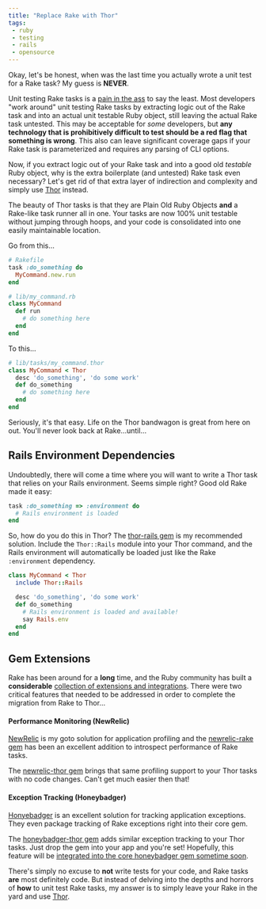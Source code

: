 ```yaml
---
title: "Replace Rake with Thor"
tags:
 - ruby
 - testing
 - rails
 - opensource
---
```


Okay, let's be honest, when was the last time you actually wrote a unit test
for a Rake task?  My guess is **NEVER**.

Unit testing Rake tasks is a [pain in the ass](http://robots.thoughtbot.com/test-rake-tasks-like-a-boss) to say the least.
Most developers "work around" unit testing Rake tasks by
extracting logic out of the Rake task and into an actual unit testable Ruby object,
still leaving the actual Rake task untested.  This may be acceptable for
*some* developers, but **any technology that is prohibitively difficult to test
should be a red flag that something is wrong**.  This also can leave
significant coverage gaps if your Rake task is parameterized and requires
any parsing of CLI options.

Now, if you extract logic out of your Rake task and
into a good old *testable* Ruby object, why is the extra boilerplate
(and untested) Rake task even necessary?
Let's get rid of that extra layer of indirection and complexity and simply use [Thor](http://whatisthor.com) instead.

The beauty of Thor tasks is that they are Plain Old Ruby Objects **and**
a Rake-like task runner all in one.  Your tasks are now 100% unit testable
without jumping through hoops, and your code is consolidated into one easily
maintainable location.

Go from this...

```ruby
# Rakefile
task :do_something do
  MyCommand.new.run
end

# lib/my_command.rb
class MyCommand
  def run
    # do something here
  end
end
```

To this...

```ruby
# lib/tasks/my_command.thor
class MyCommand < Thor
  desc 'do_something', 'do some work'
  def do_something
    # do something here
  end
end
```

Seriously, it's that easy.  Life on the Thor bandwagon is great from here on out.
You'll never look back at Rake...until...

## Rails Environment Dependencies

Undoubtedly, there will come a time where you will want to write a Thor task
that relies on your Rails environment.  Seems simple right?  Good old Rake
made it easy:

```ruby
task :do_something => :environment do
  # Rails environment is loaded
end
```

So, how do you do this in Thor?  The [thor-rails gem](http://github.com/thegarage/thor-rails) is my recommended solution.  Include the `Thor::Rails`
module into your Thor command, and the Rails environment will automatically
be loaded just like the Rake `:environment` dependency.

```ruby
class MyCommand < Thor
  include Thor::Rails

  desc 'do_something', 'do some work'
  def do_something
    # Rails environment is loaded and available!
    say Rails.env
  end
end
```

## Gem Extensions

Rake has been around for a **long** time, and the Ruby community
has built a **considerable** [collection of extensions and integrations](http://rubygems.org/search?query=rake).
There were two critical features that needed to be addressed
in order to complete the migration from Rake to Thor...

#### Performance Monitoring (NewRelic)

[NewRelic](http://newrelic.com/) is my goto solution for application
profiling and the
[newrelic-rake gem](https://github.com/flyerhzm/newrelic-rake) has
been an excellent addition to introspect performance of Rake tasks.

The [newrelic-thor gem](https://github.com/thegarage/newrelic-thor)
brings that same profiling support to your Thor tasks with no code
changes.  Can't get much easier then that!

#### Exception Tracking (Honeybadger)

[Honyebadger](http://honeybadger.io/) is an excellent solution
for tracking application exceptions.  They even package tracking
of Rake exceptions right into their core gem.

The [honeybadger-thor gem](https://github.com/thegarage/honeybadger-thor)
adds similar exception tracking to your Thor tasks.  Just drop the
gem into your app and you're set!  Hopefully, this feature will
be [integrated into the core honeybadger gem sometime soon](https://twitter.com/codecrate/status/424034659228340225).

There's simply no excuse to **not** write tests for your code,
and Rake tasks **are** most definitely code.  But instead of delving into
the depths and horrors of **how** to unit test Rake tasks,
my answer is to simply leave your Rake in the yard and use [Thor](http://whatisthor.com).
